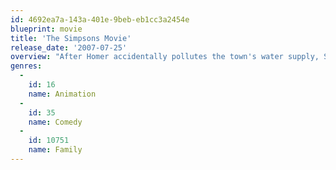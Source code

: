 ```yaml
---
id: 4692ea7a-143a-401e-9beb-eb1cc3a2454e
blueprint: movie
title: 'The Simpsons Movie'
release_date: '2007-07-25'
overview: "After Homer accidentally pollutes the town's water supply, Springfield is encased in a gigantic dome by the EPA and the Simpsons are declared fugitives."
genres:
  -
    id: 16
    name: Animation
  -
    id: 35
    name: Comedy
  -
    id: 10751
    name: Family
---
```

